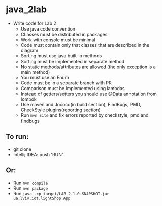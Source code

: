 # java_2lab
- Write code for Lab 2
  - Use java code convention
  - CLasses must be distributed in packages
  - Work with console must be minimal
  - Code must contain only that classes that are described in the diagram
  - Sorting must use java built-in methods
  - Sorting must be implemented in separate method
  - No static methods/attributes are allowed (the only exception is a main method)
  - You must use an Enum
  - Code must be in a separate branch with PR
  - Comparison must be implemented using lambdas
  - Instead of getters/setters you should use @Data annotation from lombok
  - Use maven and Jococo(in build section), FindBugs, PMD, CheckStyle plugins(reporting section)
  - Run `mvn site` and fix errors reported by checkstyle, pmd and findbugs

 ## To run:
  - git clone 
  - Intellij IDEA: push 'RUN'
 ## Or:
  - Run `mvn compile`
  - Run `mvn package`
  - Run `java -cp target/LAB_2-1.0-SNAPSHOT.jar ua.lviv.iot.lightShop.App` 
